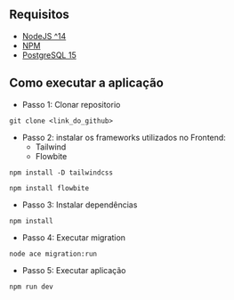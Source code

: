 ## Requisitos
- [NodeJS ^14](https://nodejs.org/en/download)
- [NPM](https://www.npmjs.com/package/download)
- [PostgreSQL 15](https://www.postgresql.org/download/)

## Como executar a aplicação
- Passo 1: Clonar repositorio
```
git clone <link_do_github>
```

- Passo 2: instalar os frameworks utilizados no Frontend:
    - Tailwind
    - Flowbite
```
npm install -D tailwindcss
```

```
npm install flowbite
```
- Passo 3: Instalar dependências
```
npm install
```
- Passo 4: Executar migration
```
node ace migration:run
```
- Passo 5: Executar aplicação
```
npm run dev
```

